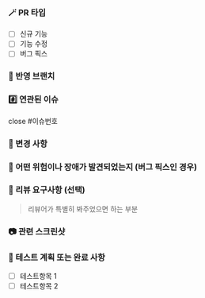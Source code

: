 ### 🪄 PR 타입
- [ ] 신규 기능
- [ ] 기능 수정
- [ ] 버그 픽스

### 🔀 반영 브랜치


### #️⃣ 연관된 이슈
close #이슈번호


### 📝 변경 사항



### 🐛 어떤 위험이나 장애가 발견되었는지 (버그 픽스인 경우)


### 💬 리뷰 요구사항 (선택)
> 리뷰어가 특별히 봐주었으면 하는 부분


### 📷 관련 스크린샷


### 🧪 테스트 계획 또는 완료 사항
- [ ] 테스트항목 1
- [ ] 테스트항목 2
